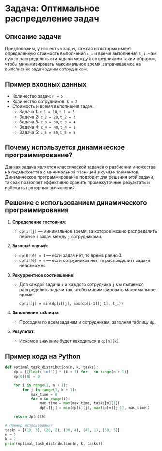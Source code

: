 # Задача: Оптимальное распределение задач

## Описание задачи

Предположим, у нас есть `n` задач, каждая из которых имеет определенную стоимость выполнения `c_i` и время выполнения `t_i`. Нам нужно распределить эти задачи между `k` сотрудниками таким образом, чтобы минимизировать максимальное время, затрачиваемое на выполнение задач одним сотрудником.

## Пример входных данных

- Количество задач: `n = 5`
- Количество сотрудников: `k = 2`
- Стоимость и время выполнения задач:
  - Задача 1: `c_1 = 10`, `t_1 = 3`
  - Задача 2: `c_2 = 20`, `t_2 = 2`
  - Задача 3: `c_3 = 30`, `t_3 = 4`
  - Задача 4: `c_4 = 40`, `t_4 = 1`
  - Задача 5: `c_5 = 50`, `t_5 = 5`

## Почему используется динамическое программирование?

Данная задача является классической задачей о разбиении множества на подмножества с минимальной разницей в сумме элементов. Динамическое программирование подходит для решения этой задачи, так как позволяет эффективно хранить промежуточные результаты и избежать повторных вычислений.

## Решение с использованием динамического программирования

1. **Определение состояния**: 
   - `dp[i][j]` — минимальное время, за которое можно распределить первые `i` задач между `j` сотрудниками.

2. **Базовый случай**:
   - `dp[0][0] = 0` — если задач нет, то время равно 0.
   - `dp[i][0] = ∞` — если сотрудников нет, то распределить задачи невозможно.

3. **Рекуррентное соотношение**:
   - Для каждой задачи `i` и каждого сотрудника `j` мы пытаемся распределить задачи так, чтобы минимизировать максимальное время:
     ```
     dp[i][j] = min(dp[i][j], max(dp[i-1][j-1], t_i))
     ```

4. **Заполнение таблицы**:
   - Проходим по всем задачам и сотрудникам, заполняя таблицу `dp`.

5. **Результат**:
   - Искомое значение будет находиться в `dp[n][k]`.

## Пример кода на Python

```python
def optimal_task_distribution(n, k, tasks):
    dp = [[float('inf')] * (k + 1) for _ in range(n + 1)]
    dp[0][0] = 0

    for i in range(1, n + 1):
        for j in range(1, k + 1):
            max_time = 0
            for m in range(i):
                max_time = max(max_time, tasks[m][1])
                dp[i][j] = min(dp[i][j], max(dp[m][j-1], max_time))

    return dp[n][k]

# Пример использования
tasks = [(10, 3), (20, 2), (30, 4), (40, 1), (50, 5)]
n = 5
k = 2
print(optimal_task_distribution(n, k, tasks))